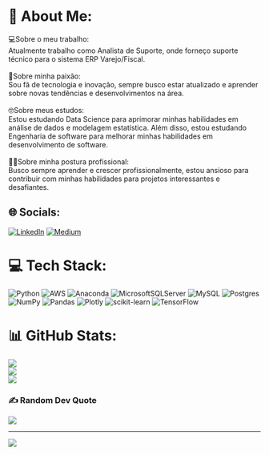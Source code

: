 # 💫 About Me:
💻Sobre o meu trabalho:<br>Atualmente trabalho como Analista de Suporte, onde forneço suporte técnico para o sistema ERP Varejo/Fiscal.<br><br>💙Sobre minha paixão:<br>Sou fã de tecnologia e inovação, sempre busco estar atualizado e aprender sobre novas tendências e desenvolvimentos na área.<br><br>🤓Sobre meus estudos:<br>Estou estudando Data Science para aprimorar minhas habilidades em análise de dados e modelagem estatística. Além disso, estou estudando Engenharia de software para melhorar minhas habilidades em desenvolvimento de software.<br><br>👩‍💻Sobre minha postura profissional:<br>Busco sempre aprender e crescer profissionalmente, estou ansioso para contribuir com minhas habilidades para projetos interessantes e desafiantes.


## 🌐 Socials:
[![LinkedIn](https://img.shields.io/badge/LinkedIn-%230077B5.svg?logo=linkedin&logoColor=white)](https:/www.linkedin.com/in/csantos-alan/) [![Medium](https://img.shields.io/badge/Medium-12100E?logo=medium&logoColor=white)](https://medium.com/@csantos.alan) 

# 💻 Tech Stack:
![Python](https://img.shields.io/badge/python-3670A0?style=for-the-badge&logo=python&logoColor=ffdd54) ![AWS](https://img.shields.io/badge/AWS-%23FF9900.svg?style=for-the-badge&logo=amazon-aws&logoColor=white) ![Anaconda](https://img.shields.io/badge/Anaconda-%2344A833.svg?style=for-the-badge&logo=anaconda&logoColor=white) ![MicrosoftSQLServer](https://img.shields.io/badge/Microsoft%20SQL%20Sever-CC2927?style=for-the-badge&logo=microsoft%20sql%20server&logoColor=white) ![MySQL](https://img.shields.io/badge/mysql-%2300f.svg?style=for-the-badge&logo=mysql&logoColor=white) ![Postgres](https://img.shields.io/badge/postgres-%23316192.svg?style=for-the-badge&logo=postgresql&logoColor=white) ![NumPy](https://img.shields.io/badge/numpy-%23013243.svg?style=for-the-badge&logo=numpy&logoColor=white) ![Pandas](https://img.shields.io/badge/pandas-%23150458.svg?style=for-the-badge&logo=pandas&logoColor=white) ![Plotly](https://img.shields.io/badge/Plotly-%233F4F75.svg?style=for-the-badge&logo=plotly&logoColor=white) ![scikit-learn](https://img.shields.io/badge/scikit--learn-%23F7931E.svg?style=for-the-badge&logo=scikit-learn&logoColor=white) ![TensorFlow](https://img.shields.io/badge/TensorFlow-%23FF6F00.svg?style=for-the-badge&logo=TensorFlow&logoColor=white)
# 📊 GitHub Stats:
![](https://github-readme-stats.vercel.app/api?username=alan-csantos&theme=dark&hide_border=false&include_all_commits=false&count_private=false)<br/>
![](https://github-readme-streak-stats.herokuapp.com/?user=alan-csantos&theme=dark&hide_border=false)<br/>
![](https://github-readme-stats.vercel.app/api/top-langs/?username=alan-csantos&theme=dark&hide_border=false&include_all_commits=false&count_private=false&layout=compact)

### ✍️ Random Dev Quote
![](https://quotes-github-readme.vercel.app/api?type=horizontal&theme=radical)

---
[![](https://visitcount.itsvg.in/api?id=alan-csantos&icon=0&color=0)](https://visitcount.itsvg.in)

<!-- Proudly created with GPRM ( https://gprm.itsvg.in ) -->
